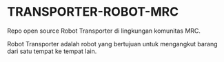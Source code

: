 # TRANSPORTER-ROBOT-MRC
Repo open source Robot Transporter di lingkungan komunitas MRC.

Robot Transporter adalah robot yang bertujuan untuk mengangkut barang dari satu tempat ke tempat lain. 
